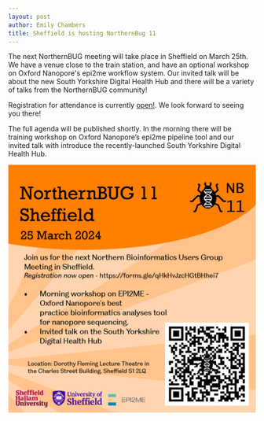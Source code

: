 ```yaml
---
layout: post
author: Emily Chambers
title: Sheffield is hosting NorthernBug 11
---
```


The next NorthernBUG meeting will take place in Sheffield on March 25th. We have a venue close to the train station, and have an optional workshop on Oxford Nanopore's epi2me workflow system. Our invited talk will be about the new South Yorkshire Digital Health Hub and there will be a variety of talks from the NorthernBUG community!

Registration for attendance is currently [open!](https://docs.google.com/forms/d/e/1FAIpQLScZvAT5T47qU1wQEyeIT1OXX8HnvSkyCeVYSZaBjnj0Qtts9A/viewform). We look forward to seeing you there!

The full agenda will be published shortly. In the morning there will be training workshop on Oxford Nanopore’s epi2me pipeline tool and our invited talk with introduce the recently-launched South Yorkshire Digital Health Hub.

![Northernbug11](/assets/nbug11-promo.png)

